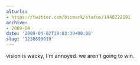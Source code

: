 ```yaml
---
alturls:
- https://twitter.com/bismark/status/1440222191
archive:
- 2009-04
date: '2009-04-02T19:03:39+00:00'
slug: '1238699019'
---
```


vision is wacky, I'm annoyed. we aren't going to win.

